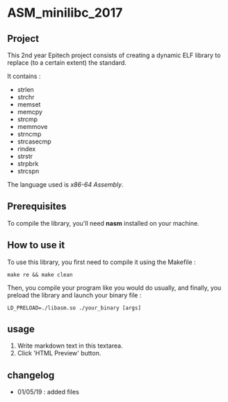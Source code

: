 # ASM\_minilibc\_2017


## Project
This 2nd year Epitech project consists of creating a dynamic ELF library to replace (to a certain extent) the standard.

It contains : 

* strlen
* strchr
* memset
* memcpy
* strcmp
* memmove
* strncmp
* strcasecmp
* rindex
* strstr
* strpbrk
* strcspn

The language used is *x86-64 Assembly*.



## Prerequisites
To compile the library, you'll need **nasm** installed on your machine.



## How to use it
To use this library, you first need to compile it using the Makefile :
    
    make re && make clean

Then, you compile your program like you would do usually, and finally, you preload the library and launch your binary file :

    LD_PRELOAD=./libasm.so ./your_binary [args]



## usage
1. Write markdown text in this textarea.
2. Click 'HTML Preview' button.



## changelog
* 01/05/19 : added files

